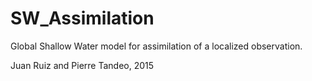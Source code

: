 # SW_Assimilation

Global Shallow Water model for assimilation of a localized observation. 

Juan Ruiz and Pierre Tandeo, 2015 
